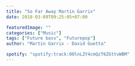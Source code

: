 ```yaml
---
title: "So Far Away Martin Garrix"
date: 2018-03-09T09:25:05+07:00

featuredImage: ""
categories: ["Music"]
tags: ["Future bass", "Futurepop"]
author: "Martin Garrix - David Guetta"

spotify: "spotify:track:0OlnLZY4cmQzT6ZGttvWBM"
---
```

